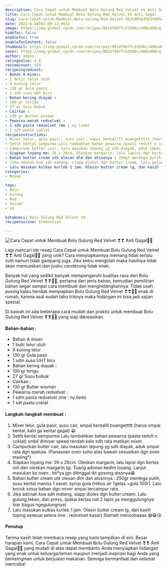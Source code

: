 ```yaml
---
description: Cara Cepat untuk Membuat Bolu Gulung Red Velvet ❣❣ Anti Gagal"
title: Cara Cepat untuk Membuat Bolu Gulung Red Velvet ❣❣ Anti Gagal
slug: Cara-Cepat-untuk-Membuat-Bolu-Gulung-Red-Velvet-%E2%9D%A3%E2%9D%A3-Anti-Gagal
date: 2022-6-28T03:09:12.063Z
image: https://img-global.cpcdn.com/recipes/801df097fc52b9bc/400x400cq70/photo.jpg
hideToc: false
enableToc: true
enableTocContent: false
thumbnail: https://img-global.cpcdn.com/recipes/801df097fc52b9bc/400x400cq70/photo.jpg
cover: https://img-global.cpcdn.com/recipes/801df097fc52b9bc/400x400cq70/photo.jpg
author: admin
ratingvalue: 4.8
reviewcount: 124
recipeingredient:
- Bahan A mixer:
- 1 butir telur utuh
- 9 kuning telur
- 130 gr Gula pasir
- 1 sdm susu UHT biru
- Bahan kering diayak :
- 100 gr terigu
- 27 gr Susu bubuk
- Cairkan :
- 130 gr Butter wisman
- Pewarna merah redvelvet :
- 1 sdm pasta redvelvet (me : ny.liem)
- 1 sdt pasta coklat
recipeinstructions:
- Mixer telur, gula pasir, susu cair, smpai kentallll buangettttt (harus smpai kental, kalo ga kental gagal) 😀
- Setlh kental sempurma Lalu tambahkan bahan pewarna (pasta redvlt n coklat) smbil dimixer speed rendah.kalo sdh rata matikan mixer.
- Campurkan butter cair, lalu masukan tepung yg sdh diayak, aduk smpai rata dgn spatula. (Panasoan oven suhu atas bawah sesuaikan dgn oven masing²)
- Siapkan loyang me: 26 x 26cm. Oleskan margarin, lalu lapisi dgn kertas roti dan oleskan margarin lgi. Tuang adonan kedlm loyang. Lanjut masukan ke oven.. hti²ya jgn ditinggal tkt gosong atssnya😁
- Bahan butter cream utk olesan dlm dan atssnnya : 250gr mentega putih, susu kental maniss 1 saset, syrup gula (rebus air 1gelas +gula 100r). Lalu kocok smua bahan dgn mixer smpai tercampur rata.
- Jika adonan kue sdh matang, siapp dioles dgn butter cream. Lalu gulung,tekan, dan press, (pakai kertas roti 2 lapis ya menggulungnya biar bagus ngegulungnya)
- Lalu masukan kulkas kurleb 1 jam. Olesin butter cream lg, dan kasih toping seseuai selera (me : redvelvet kasar) Slamatt mencobaaaa 😁😁😘
categories:
- Resep

tags:
- Bolu
- Gulung
- Red
- Velvet
- ❣❣

katakunci: Bolu Gulung Red Velvet ❣❣
recipecuisine: Indonesian

---
```


![Cara Cepat untuk Membuat Bolu Gulung Red Velvet ❣❣ Anti Gagal👩‍🍳](https://img-global.cpcdn.com/recipes/801df097fc52b9bc/400x400cq70/photo.jpg)

Lagi mencari ide resep Cara Cepat untuk Membuat Bolu Gulung Red Velvet ❣❣ Anti Gagal👩‍🍳 yang unik? Cara menyiapkannya memang tidak terlalu sulit namun tidak gampang juga. Jika keliru mengolah maka hasilnya tidak akan memuaskan dan justru cenderung tidak enak.

Banyak hal yang sedikit banyak mempengaruhi kualitas rasa dari Bolu Gulung Red Velvet ❣❣👩‍🍳, pertama dari jenis bahan, kemudian pemilihan bahan segar sampai cara membuat dan menghidangkannya. Tidak usah pusing kalau hendak menyiapkan Bolu Gulung Red Velvet ❣❣👩‍🍳 enak di rumah, karena asal sudah tahu triknya maka hidangan ini bisa jadi sajian spesial.

Di bawah ini ada beberapa cara mudah dan praktis untuk membuat Bolu Gulung Red Velvet ❣❣👩‍🍳 yang siap dikreasikan.

<!--inarticleads1-->

#### Bahan-bahan :

- Bahan A mixer:
- 1 butir telur utuh
- 9 kuning telur
- 130 gr Gula pasir
- 1 sdm susu UHT biru
- Bahan kering diayak :
- 100 gr terigu
- 27 gr Susu bubuk
- Cairkan :
- 130 gr Butter wisman
- Pewarna merah redvelvet :
- 1 sdm pasta redvelvet (me : ny.liem)
- 1 sdt pasta coklat

<!--inarticleads2-->

#### Langkah-langkah membuat :

1. Mixer telur, gula pasir, susu cair, smpai kentallll buangettttt (harus smpai kental, kalo ga kental gagal) 😀
1. Setlh kental sempurma Lalu tambahkan bahan pewarna (pasta redvlt n coklat) smbil dimixer speed rendah.kalo sdh rata matikan mixer.
1. Campurkan butter cair, lalu masukan tepung yg sdh diayak, aduk smpai rata dgn spatula. (Panasoan oven suhu atas bawah sesuaikan dgn oven masing²)
1. Siapkan loyang me: 26 x 26cm. Oleskan margarin, lalu lapisi dgn kertas roti dan oleskan margarin lgi. Tuang adonan kedlm loyang. Lanjut masukan ke oven.. hti²ya jgn ditinggal tkt gosong atssnya😁
1. Bahan butter cream utk olesan dlm dan atssnnya : 250gr mentega putih, susu kental maniss 1 saset, syrup gula (rebus air 1gelas +gula 100r). Lalu kocok smua bahan dgn mixer smpai tercampur rata.
1. Jika adonan kue sdh matang, siapp dioles dgn butter cream. Lalu gulung,tekan, dan press, (pakai kertas roti 2 lapis ya menggulungnya biar bagus ngegulungnya)
1. Lalu masukan kulkas kurleb 1 jam. Olesin butter cream lg, dan kasih toping seseuai selera (me : redvelvet kasar) Slamatt mencobaaaa 😁😁😘

#### Penutup

Terima kasih telah membaca resep yang kami tampilkan di sini. Besar harapan kami, Cara Cepat untuk Membuat Bolu Gulung Red Velvet ❣❣ Anti Gagal👩‍🍳 yang mudah di atas dapat membantu Anda menyiapkan hidangan yang enak untuk keluarga/teman maupun menjadi inspirasi bagi Anda yang berkeinginan untuk berjualan makanan. Semoga bermanfaat dan selamat mencoba!